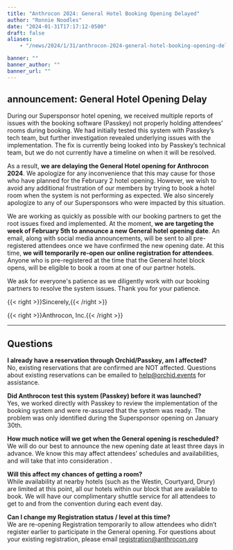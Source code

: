 ```yaml
---
title: "Anthrocon 2024: General Hotel Booking Opening Delayed"
author: "Ronnie Noodles"
date: "2024-01-31T17:17:12-0500"
draft: false
aliases:
    - "/news/2024/1/31/anthrocon-2024-general-hotel-booking-opening-delayed"

banner: ""
banner_author: ""
banner_url: ""
---
```


## announcement: General Hotel Opening Delay

During our Supersponsor hotel opening, we received multiple reports of issues with the booking software (Passkey) not properly holding attendees’ rooms during booking. We had initially tested this system with Passkey’s tech team, but further investigation revealed underlying issues with the implementation. The fix is currently being looked into by Passkey’s technical team, but we do not currently have a timeline on when it will be resolved.

As a result, **we are delaying the General Hotel opening for Anthrocon 2024**. We apologize for any inconvenience that this may cause for those who have planned for the February 2 hotel opening. However, we wish to avoid any additional frustration of our members by trying to book a hotel room when the system is not performing as expected. We also sincerely apologize to any of our Supersponsors who were impacted by this situation.

We are working as quickly as possible with our booking partners to get the root issues fixed and implemented. At the moment, **we are targeting the week of February 5th to announce a new General hotel opening date**. An email, along with social media announcements, will be sent to all pre-registered attendees once we have confirmed the new opening date. At this time, **we will temporarily re-open our online registration for attendees**. Anyone who is pre-registered at the time that the General hotel block opens, will be eligible to book a room at one of our partner hotels.

We ask for everyone's patience as we diligently work with our booking partners to resolve the system issues. Thank you for your patience.

{{< right >}}Sincerely,{{< /right >}}

{{< right >}}Anthrocon, Inc.{{< /right >}}

***

## Questions

**I already have a reservation through Orchid/Passkey, am I affected?**<br>
No, existing reservations that are confirmed are NOT affected. Questions about existing reservations can be emailed to help@orchid.events for assistance.

**Did Anthrocon test this system (Passkey) before it was launched?**<br>
Yes, we worked directly with Passkey to review the implementation of the booking system and were re-assured that the system was ready. The problem was only identified during the Supersponsor opening on January 30th.

**How much notice will we get when the General opening is rescheduled?**<br>
We will do our best to announce the new opening date at least three days in advance. We know this may affect attendees’ schedules and availabilities, and will take that into consideration .

**Will this affect my chances of getting a room?**<br>
While availability at nearby hotels (such as the Westin, Courtyard, Drury) are limited at this point, all our hotels within our block that are available to book. We will have our complimentary shuttle service for all attendees to get to and from the convention during each event day.

**Can I change my Registration status / level at this time?**<br>
We are re-opening Registration temporarily to allow attendees who didn’t register earlier to participate in the General opening. For questions about your existing registration, please email registration@anthrocon.org
